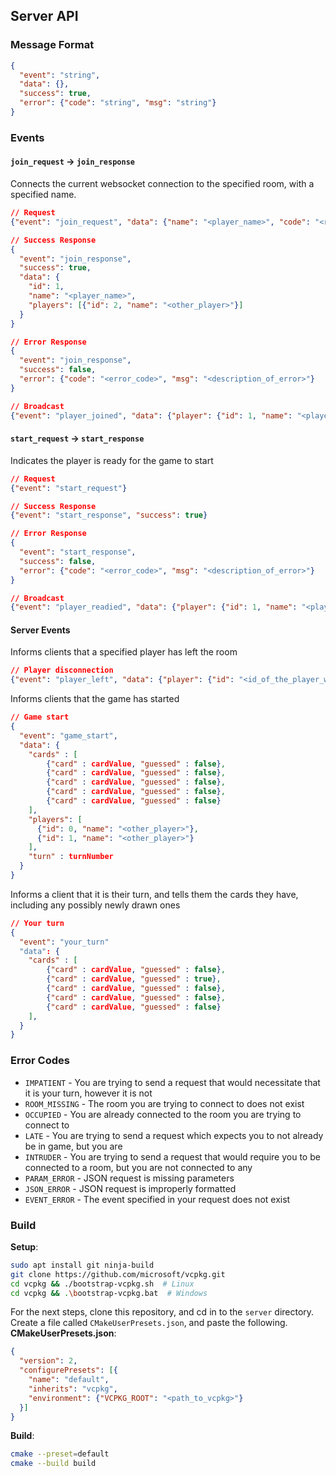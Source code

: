 ## Server API

### Message Format
```json
{
  "event": "string",
  "data": {},
  "success": true,
  "error": {"code": "string", "msg": "string"}
}
```

### Events

#### `join_request` → `join_response`

Connects the current websocket connection to the specified room, with a specified name. 

```json
// Request
{"event": "join_request", "data": {"name": "<player_name>", "code": "<room_code>"}}

// Success Response
{
  "event": "join_response", 
  "success": true, 
  "data": {
    "id": 1,
    "name": "<player_name>", 
    "players": [{"id": 2, "name": "<other_player>"}]
  }
}

// Error Response
{
  "event": "join_response", 
  "success": false, 
  "error": {"code": "<error_code>", "msg": "<description_of_error>"}
}

// Broadcast
{"event": "player_joined", "data": {"player": {"id": 1, "name": "<player_who_joined>"}}}
```

#### `start_request` → `start_response`

Indicates the player is ready for the game to start

```json
// Request
{"event": "start_request"}

// Success Response
{"event": "start_response", "success": true}

// Error Response
{
  "event": "start_response", 
  "success": false, 
  "error": {"code": "<error_code>", "msg": "<description_of_error>"}
}

// Broadcast
{"event": "player_readied", "data": {"player": {"id": 1, "name": "<player_who_readied>"}}}
```

#### Server Events

Informs clients that a specified player has left the room

```json
// Player disconnection
{"event": "player_left", "data": {"player": {"id": "<id_of_the_player_who_left>"}}}
```

Informs clients that the game has started

```json
// Game start
{
  "event": "game_start", 
  "data": {
    "cards" : [
        {"card" : cardValue, "guessed" : false},
        {"card" : cardValue, "guessed" : false},
        {"card" : cardValue, "guessed" : false},
        {"card" : cardValue, "guessed" : false},
        {"card" : cardValue, "guessed" : false}
    ],
    "players": [
      {"id": 0, "name": "<other_player>"},
      {"id": 1, "name": "<other_player>"}
    ],
    "turn" : turnNumber
  }
}
```

Informs a client that it is their turn, and tells them the cards they have, including any possibly newly drawn ones
```json
// Your turn
{
  "event": "your_turn"
  "data": {
    "cards" : [
        {"card" : cardValue, "guessed" : false},
        {"card" : cardValue, "guessed" : true},
        {"card" : cardValue, "guessed" : false},
        {"card" : cardValue, "guessed" : false},
        {"card" : cardValue, "guessed" : false}
    ],
  }
}
```

### Error Codes
- `IMPATIENT` - You are trying to send a request that would necessitate that it is your turn, however it is not
- `ROOM_MISSING` - The room you are trying to connect to does not exist
- `OCCUPIED` - You are already connected to the room you are trying to connect to
- `LATE` - You are trying to send a request which expects you to not already be in game, but you are
- `INTRUDER` - You are trying to send a request that would require you to be connected to a room, but you are not connected to any
- `PARAM_ERROR` - JSON request is missing parameters
- `JSON_ERROR` - JSON request is improperly formatted
- `EVENT_ERROR` - The event specified in your request does not exist

### Build

**Setup**:  
```bash
sudo apt install git ninja-build
git clone https://github.com/microsoft/vcpkg.git
cd vcpkg && ./bootstrap-vcpkg.sh  # Linux
cd vcpkg && .\bootstrap-vcpkg.bat  # Windows
```
For the next steps, clone this repository, and cd in to the ```server``` directory.  
Create a file called ```CMakeUserPresets.json```, and paste the following.  
**CMakeUserPresets.json**:
```json
{
  "version": 2,
  "configurePresets": [{
    "name": "default", 
    "inherits": "vcpkg",
    "environment": {"VCPKG_ROOT": "<path_to_vcpkg>"}
  }]
}
```
**Build**:
```bash
cmake --preset=default
cmake --build build
```

